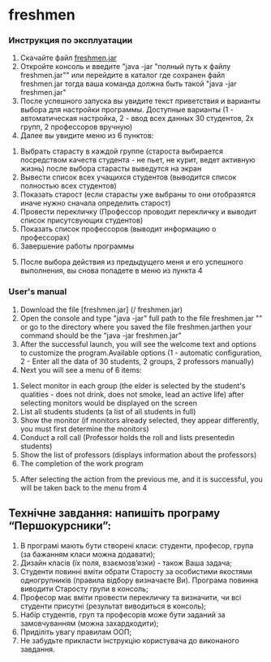 # freshmen

### Инструкция по эксплуатации
1. Скачайте файл [freshmen.jar](/freshmen.jar)
2. Откройте консоль и введите "java -jar "полный путь к файлу freshmen.jar"" или перейдите в каталог где сохранен файл freshmen.jar
 тогда ваша команда должна быть такой "java -jar freshmen.jar"
3. После успешного запуска вы увидите текст приветствия и варианты выбора для настройки программы.
 Доступные варианты (1 - автоматическая настройка, 2 - ввод всех данных 30 студентов, 2х групп, 2 профессоров вручную) 
4. Далее вы увидите меню из 6 пунктов:
 1) Выбрать старасту в каждой группе  (староста выбирается посредством качеств студента - не пьет, не курит, ведет активную жизнь) после выбора старасты выведутся на экран
 2) Вывести список всех учащихся студентов (выводится список полностью всех студентов)
 3) Показать старост (если старасты уже выбраны то они отобразятся иначе нужно сначала определить старост)
 4) Провести перекличку (Профессор проводит перекличку и выводит список присутсвующих студентов)
 5) Показать список профессоров (выводит информацию о профессорах)
 6) Завершение работы программы
5. После выбора действия из предыдущего меня и его успешного выполнения, вы снова попадете в меню из пункта 4

### User's manual
1. Download the file [freshmen.jar] (/ freshmen.jar)
2. Open the console and type "java -jar" full path to the file freshmen.jar "" or go to the directory where you saved the file freshmen.jarthen your command should be the "java -jar freshmen.jar"
3. After the successful launch, you will see the welcome text and options to customize the program.Available options (1 - automatic configuration, 2 - Enter all the data of 30 students, 2 groups, 2 professors manually)
4. Next you will see a menu of 6 items:
 1) Select monitor in each group (the elder is selected by the student's qualities - does not drink, does not smoke, lead an active life) after selecting monitors would be displayed on the screen
 2) List all students students (a list of all students in full)
 3) Show the monitor (if monitors already selected, they appear differently, you must first determine the monitors)
 4) Conduct a roll call (Professor holds the roll and lists presentedin students)
 5) Show the list of professors (displays information about the professors)
 6) The completion of the work program
5. After selecting the action from the previous me, and it is successful, you will be taken back to the menu from 4

##	Технічне завдання: напишіть програму “Першокурсники”:
1.	В програмі мають бути створені класи: студенти, професор, група (за бажанням класи можна додавати);
2.	Дизайн класів (їх поля, взаємозв’язки) - також Ваша задача;
3.	Студенти повинні вміти обрати Старосту за особистими якостями одногрупників (правила відбору визначаєте Ви). Програма повинна виводити Старосту групи в консоль;
4.	Професор має вміти провести перекличку та визначити, чи всі студенти присутні (результат виводиться в консоль);
5.	Набір студентів, груп та професорів може бути заданий за замовчуванням (можна захардкодити);
6.	Приділіть увагу правилам ООП;
7.	Не забудьте прикласти інструкцію користувача до виконаного завдання.
